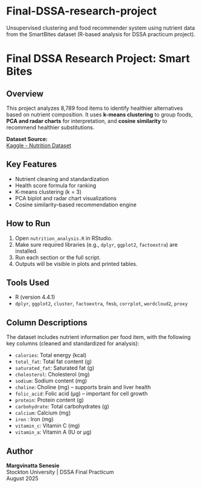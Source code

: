 # Final-DSSA-research-project

Unsupervised clustering and food recommender system using nutrient data from the SmartBites dataset (R-based analysis for DSSA practicum project).

# Final DSSA Research Project: Smart Bites

## Overview
This project analyzes 8,789 food items to identify healthier alternatives based on nutrient composition. It uses **k-means clustering** to group foods, **PCA and radar charts** for interpretation, and **cosine similarity** to recommend healthier substitutions.

**Dataset Source:**  
[Kaggle - Nutrition Dataset](https://www.kaggle.com/datasets/gokulprasantht/nutrition-dataset)

## Key Features
- Nutrient cleaning and standardization
- Health score formula for ranking
- K-means clustering (k = 3)
- PCA biplot and radar chart visualizations
- Cosine similarity–based recommendation engine

## How to Run
1. Open `nutrition_analysis.R` in RStudio.
2. Make sure required libraries (e.g., `dplyr`, `ggplot2`, `factoextra`) are installed.
3. Run each section or the full script.
4. Outputs will be visible in plots and printed tables.

## Tools Used
- R (version 4.4.1)
- `dplyr`, `ggplot2`, `cluster`, `factoextra`, `fmsb`, `corrplot`, `wordcloud2`, `proxy`

## Column Descriptions
The dataset includes nutrient information per food item, with the following key columns (cleaned and standardized for analysis):

- `calories`: Total energy (kcal)
- `total_fat`: Total fat content (g)
- `saturated_fat`: Saturated fat (g)
- `cholesterol`: Cholesterol (mg)
- `sodium`: Sodium content (mg)
- `choline`: Choline (mg) – supports brain and liver health
- `folic_acid`: Folic acid (µg) – important for cell growth
- `protein`: Protein content (g)
- `carbohydrate`: Total carbohydrates (g)
- `calcium`: Calcium (mg)
- `iron` : Iron (mg)
- `vitamin_c`: Vitamin C (mg)
- `vitamin_a`: Vitamin A (IU or µg)


## Author
**Margvinatta Senesie**  
Stockton University | DSSA Final Practicum  
August 2025
